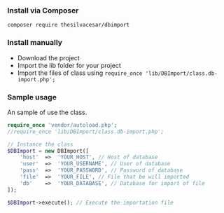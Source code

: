### Install via Composer
`composer require thesilvacesar/dbimport`

### Install manually

* Download the project
* Import the lib folder for your project
* Import the files of class using `require_once 'lib/DBImport/class.db-import.php';`

### Sample usage
An sample of use the class.

```php
require_once 'vendor/autoload.php';
//require_once 'lib/DBImport/class.db-import.php';

// Instance the class
$DBImport = new DBImport([
    'host'	=>	'YOUR_HOST', // Host of database
    'user'	=>	'YOUR_USERNAME', // User of database
    'pass'	=>	'YOUR_PASSWORD', // Password of database
    'file'	=>	'YOUR_FILE', // File that be will imported
    'db'	=>	'YOUR_DATABASE', // Database for import of file
]);

$DBImport->execute(); // Execute the importation file
```